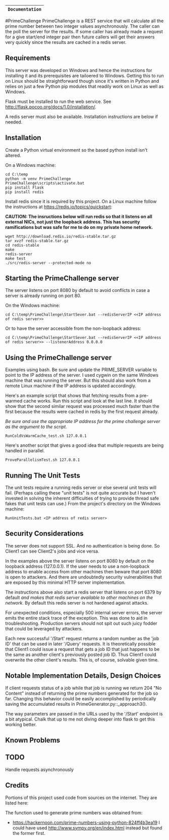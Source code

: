| **`Documentation`** |
|-----------------|

#PrimeChallenge
PrimeChallenge is a REST service that will calculate all the prime number between two integer values asynchronously. The caller can the poll the server for the results. If some caller has already made a request for a give start/end integer pair then future callers will get their answers very quickly since the results are cached in a redis server.

## Requirements
This server was developed on Windows and hence the instructions for installing it and its prerequisites are tailoered to Windows. Getting this to run on Linux should be straightforward though since it's written in Python and relies on just a few Python pip modules that readily work on Linux as well as Windows.

Flask must be installed to run the web service. See http://flask.pocoo.org/docs/1.0/installation/.

A redis server must also be available. Installation instructions are below if needed.

## Installation
Create a Python virtual environment so the based python install isn't altered.

On a Windows machine:

    cd C:\temp
    python -m venv PrimeChallenge
    PrimeChallenge\scripts\activate.bat
    pip install Flask
    pip install redis

Install redis since it is required by this project. On a Linux machine follow the instructions at https://redis.io/topics/quickstart:

**CAUTION: The insructions below will run redis so that it listens on all external NICs, not just the loopback address. This has security ramifications but was safe for me to do on my private home network.**

    wget http://download.redis.io/redis-stable.tar.gz
    tar xvzf redis-stable.tar.gz
    cd redis-stable
    make
    redis-server
    make test
    ./src/redis-server --protected-mode no

## Starting the PrimeChallenge server
The server listens on port 8080 by default to avoid conflicts in case a server is already running on port 80.

On the Windows machine:

    cd C:\temp\PrimeChallenge\StartSever.bat --redisServerIP <<IP address of redis server>>

Or to have the server accessible from the non-loopback address:

    cd C:\temp\PrimeChallenge\StartSever.bat --redisServerIP <<IP address of redis server>> --listenerAddress 0.0.0.0


## Using the PrimeChallenge server

Examples using bash. Be sure and update the PRIME_SERVER variable to point to the IP address of the server. I used cygwin on the same Windows machine that was running the server. But this should also work from a remote Linux machine if the IP address is updated accordingly.

Here's an example script that shows that fetching results from a pre-warmed cache works. Run this script and look at the last line. It should show that the second similar request was processed much faster than the first because the results were cached in redis by the first request already.

_Be sure and use the appropriate IP address for the prime challenge server as the argument to the script._

    RunColdVsWarmCache_test.sh 127.0.0.1

Here's another script that gives a good idea that multiple requests are being handled in parallel.

    ProveParallelismTest.sh 127.0.0.1


## Running The Unit Tests
The unit tests require a running redis server or else several unit tests will fail. (Perhaps calling these "unit tests" is not quite accurate but I haven't invested in solving the inherent difficulties of trying to provide thread safe fakes that unit tests can use.)
From the project's directory on the Windows machine:

    RunUnitTests.bat <IP address of redis server>


## Security Considerations
The server does not support SSL. And no authentication is being done. So Client1 can see Client2's jobs and vice versa.

In the examples above the server listens on port 8080 by default on the loopback address (127.0.0.1). If the user needs to use a non-loopback address to enable access from other machines then beware that port 8080 is open to attackers. And there are undoubtedly security vulnerabilities that are exposed by this minimal HTTP server implementation.

The instructions above also start a redis server that listens on port 6379 by default *and makes that redis server available to other machines on the network*. By default this redis server is not hardened against attacks.

For unexpected conditions, especially 500 internal server errors, the server emits the entire stack trace of the exception. This was done to aid in troubleshooting. Production servers should not spit out such juicy fodder that could be leveraged by attackers.

Each new successful '/Start' request returns a random number as the 'job ID' that can be used in later '/Query' requests. It is theoretically possible that Client1 could issue a request that gets a job ID that just happens to be the same as another client's previously posted job ID. Thus Client1 could overwrite the other client's results. This is, of course, solvable given time.


## Notable Implementation Details, Design Choices
If client requests status of a job while that job is running we return 204 "No Content" instead of returning the prime numbers generated for the job so far. Changing this behavior could be easily accomplished by periodically saving the accumulated results in PrimeGenerator.py::_approach3().

The way parameters are passed in the URLs used by the '/Start' endpoint is a bit atypical. Chalk that up to me not diving deeper into flask to get this working better.


## Known Problems


## TODO
Handle requests asynchronously


## Credits
Portions of this project used code from sources on the internet. They are listed here:

The function used to generate prime numbers was obtained from:
 - https://hackernoon.com/prime-numbers-using-python-824ff4b3ea19
I could have used http://www.sympy.org/en/index.html instead but found the former first.
